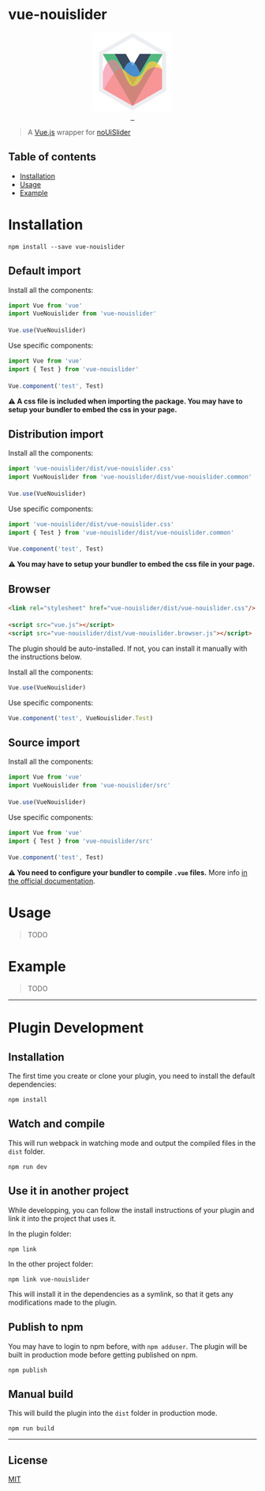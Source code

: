 # vue-nouislider

<p align="center">
<a href="https://github.com/R3l4x3/vue-nouislider">
<img src="https://raw.githubusercontent.com/R3l4x3/vue-nouislider/master/Logo.png" width="160">
</a>
<br>
<a href="https://www.npmjs.com/package/vue-nouislider">
<img src="https://img.shields.io/npm/v/vue-nouislider.svg" alt="">
</a>
<a href="https://www.npmjs.com/package/vue-nouislider">
<img src="https://img.shields.io/npm/dm/vue-nouislider.svg" alt="">
</a>
<a href="https://vuejs.org/">
<img src="https://img.shields.io/badge/vue-2.x-brightgreen.svg" alt="">
</a>
</p>

>A [Vue.js](https://vuejs.org/) wrapper for [noUiSlider](https://refreshless.com/nouislider/)

## Table of contents

- [Installation](#installation)
- [Usage](#usage)
- [Example](#example)

# Installation

```
npm install --save vue-nouislider
```

## Default import

Install all the components:

```javascript
import Vue from 'vue'
import VueNouislider from 'vue-nouislider'

Vue.use(VueNouislider)
```

Use specific components:

```javascript
import Vue from 'vue'
import { Test } from 'vue-nouislider'

Vue.component('test', Test)
```

**⚠️ A css file is included when importing the package. You may have to setup your bundler to embed the css in your page.**

## Distribution import

Install all the components:

```javascript
import 'vue-nouislider/dist/vue-nouislider.css'
import VueNouislider from 'vue-nouislider/dist/vue-nouislider.common'

Vue.use(VueNouislider)
```

Use specific components:

```javascript
import 'vue-nouislider/dist/vue-nouislider.css'
import { Test } from 'vue-nouislider/dist/vue-nouislider.common'

Vue.component('test', Test)
```

**⚠️ You may have to setup your bundler to embed the css file in your page.**

## Browser

```html
<link rel="stylesheet" href="vue-nouislider/dist/vue-nouislider.css"/>

<script src="vue.js"></script>
<script src="vue-nouislider/dist/vue-nouislider.browser.js"></script>
```

The plugin should be auto-installed. If not, you can install it manually with the instructions below.

Install all the components:

```javascript
Vue.use(VueNouislider)
```

Use specific components:

```javascript
Vue.component('test', VueNouislider.Test)
```

## Source import

Install all the components:

```javascript
import Vue from 'vue'
import VueNouislider from 'vue-nouislider/src'

Vue.use(VueNouislider)
```

Use specific components:

```javascript
import Vue from 'vue'
import { Test } from 'vue-nouislider/src'

Vue.component('test', Test)
```

**⚠️ You need to configure your bundler to compile `.vue` files.** More info [in the official documentation](https://vuejs.org/v2/guide/single-file-components.html).

# Usage

> TODO

# Example

> TODO

---

# Plugin Development

## Installation

The first time you create or clone your plugin, you need to install the default dependencies:

```
npm install
```

## Watch and compile

This will run webpack in watching mode and output the compiled files in the `dist` folder.

```
npm run dev
```

## Use it in another project

While developping, you can follow the install instructions of your plugin and link it into the project that uses it.

In the plugin folder:

```
npm link
```

In the other project folder:

```
npm link vue-nouislider
```

This will install it in the dependencies as a symlink, so that it gets any modifications made to the plugin.

## Publish to npm

You may have to login to npm before, with `npm adduser`. The plugin will be built in production mode before getting published on npm.

```
npm publish
```

## Manual build

This will build the plugin into the `dist` folder in production mode.

```
npm run build
```

---

## License

[MIT](http://opensource.org/licenses/MIT)
